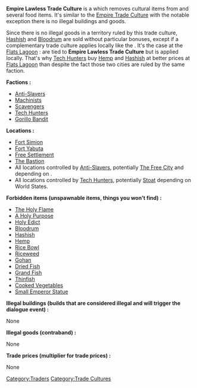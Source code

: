 **Empire Lawless Trade Culture** is a [](Traders.md) which removes cultural items from [](02%20-%20Projects%20&%20Wikis/Kenshi/Kenshi%20Wiki/Kenshi%20Wiki%20Template/The_Holy_Nation.md) and several food items. It's similar
to the [Empire Trade Culture](Empire_Trade_Culture.md "wikilink") with the
notable exception there is no illegal buildings and goods.

Since there is no illegal goods in a territory ruled by this trade
culture, [Hashish](Hashish.md "wikilink") and
[Bloodrum](Bloodrum.md "wikilink") are sold without particular bonuses,
except if a complementary trade culture applies locally like the [](Empire_Southwest_Trade_Culture.md).
It's the case at the [Flats Lagoon](Flats_Lagoon.md "wikilink") : [](02%20-%20Projects%20&%20Wikis/Kenshi/Kenshi%20Wiki/Kenshi%20Wiki%20Template/Tech_Hunters.md) are tied to **Empire Lawless Trade
Culture** but [](Empire_Southwest_Trade_Culture.md) is applied locally.
That's why [Tech Hunters](02%20-%20Projects%20&%20Wikis/Kenshi/Kenshi%20Wiki/Kenshi%20Wiki%20Template/Tech_Hunters.md "wikilink") buy
[Hemp](Hemp.md "wikilink") and [Hashish](Hashish.md "wikilink") at better
prices at [Flats Lagoon](Flats_Lagoon.md "wikilink") than [](Black_Scratch.md) despite the fact those two cities are
ruled by the same faction.

**Factions :**

- [Anti-Slavers](02%20-%20Projects%20&%20Wikis/Kenshi/Kenshi%20Wiki/Kenshi%20Wiki%20Template/Anti-Slavers.md "wikilink")
- [Machinists](Machinists.md "wikilink")
- [Scavengers](Scavengers.md "wikilink")
- [Tech Hunters](02%20-%20Projects%20&%20Wikis/Kenshi/Kenshi%20Wiki/Kenshi%20Wiki%20Template/Tech_Hunters.md "wikilink")
- [Gorillo Bandit](Gorillo_Bandit.md "wikilink")

**Locations :**

- [Fort Simion](Fort_Simion.md "wikilink")
- [Fort Yabuta](Fort_Yabuta.md "wikilink")
- [Free Settlement](Free_Settlement.md "wikilink")
- [The Bastion](The_Bastion.md "wikilink")
- All locations controlled by [Anti-Slavers](02%20-%20Projects%20&%20Wikis/Kenshi/Kenshi%20Wiki/Kenshi%20Wiki%20Template/Anti-Slavers.md "wikilink"),
  potentially [The Free City](The_Free_City.md "wikilink") and [](Trader's_Edge.md) depending on [](World_States.md).
- All locations controlled by [Tech Hunters](02%20-%20Projects%20&%20Wikis/Kenshi/Kenshi%20Wiki/Kenshi%20Wiki%20Template/Tech_Hunters.md "wikilink"),
  potentially [Stoat](Stoat.md "wikilink") depending on World States.

**Forbidden items (unspawnable items, things you won't find) :**

- [The Holy Flame](The_Holy_Flame.md "wikilink")
- [A Holy Purpose](A_Holy_Purpose.md "wikilink")
- [Holy Edict](Holy_Edict.md "wikilink")
- [Bloodrum](Bloodrum.md "wikilink")
- [Hashish](Hashish.md "wikilink")
- [Hemp](Hemp.md "wikilink")
- [Rice Bowl](Rice_Bowl.md "wikilink")
- [Riceweed](Riceweed.md "wikilink")
- [Gohan](Gohan.md "wikilink")
- [Dried Fish](Dried_Fish.md "wikilink")
- [Grand Fish](Grand_Fish.md "wikilink")
- [Thinfish](Thinfish.md "wikilink")
- [Cooked Vegetables](Cooked_Vegetables.md "wikilink")
- [Small Emperor Statue](Small_Emperor_Statue.md "wikilink")

**Illegal buildings (builds that are considered illegal and will trigger
the dialogue event) :**

None

**Illegal goods (contraband) :**

None

**Trade prices (multiplier for trade prices) :**

None

[Category:Traders](Category:Traders "wikilink") [Category:Trade
Cultures](Category:Trade_Cultures "wikilink")